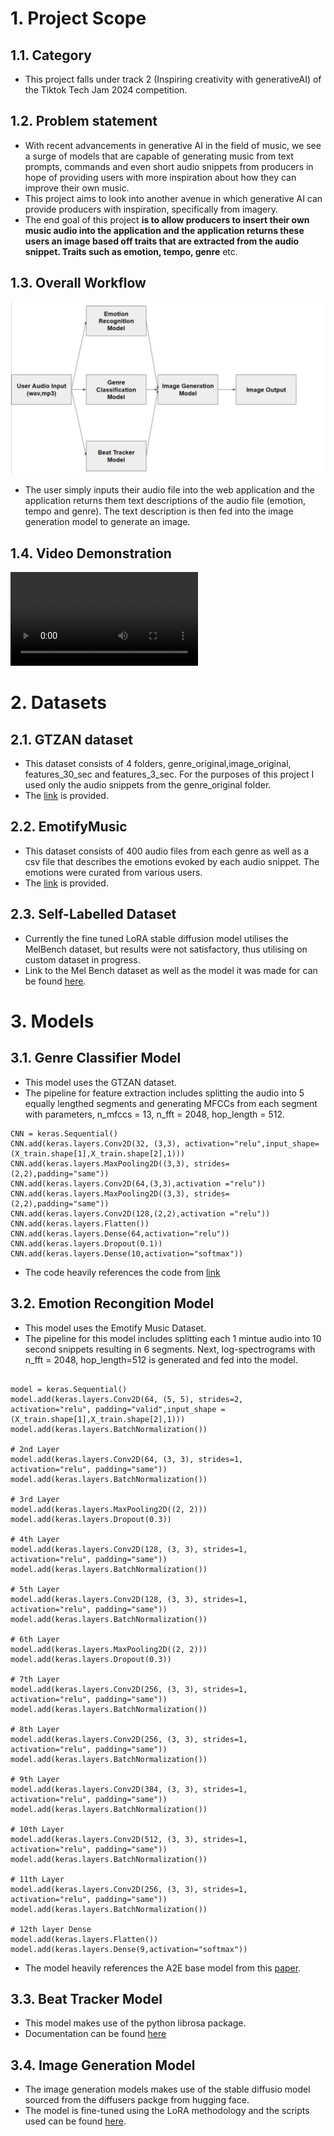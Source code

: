 # 1. Project Scope
## 1.1. Category 
- This project falls under track 2 (Inspiring creativity with generativeAI)  of the Tiktok Tech Jam 2024 competition.
## 1.2. Problem statement
- With recent advancements in generative AI in the field of music, we see a surge of models that are capable of generating music from text prompts, commands and even short audio snippets from producers in hope of providing users with more inspiration about how they can improve their own music.
- This project aims to look into another avenue in which generative AI can provide producers with inspiration, specifically from imagery. 
- The end goal of this project **is to allow producers to insert their own music audio into the application and the application returns these users an image based off traits that are extracted from the audio snippet. Traits such as emotion, tempo, genre** etc.
## 1.3. Overall Workflow
![workflow](workflow.png)
- The user simply inputs their audio file into the web application and the application returns them text descriptions of the audio file (emotion, tempo and genre). The text description is then fed into the image generation model to generate an image.

## 1.4. Video Demonstration
![](Tech_Jam_Demo.mp4)

# 2. Datasets
## 2.1. GTZAN dataset
- This dataset consists of 4 folders, genre_original,image_original, features_30_sec and features_3_sec. For the purposes of this project I used only the audio snippets from the genre_original folder.
- The [link](https://www.kaggle.com/datasets/andradaolteanu/gtzan-dataset-music-genre-classification) is provided.
## 2.2. EmotifyMusic
- This dataset consists of 400 audio files from each genre as well as a csv file that describes the emotions evoked by each audio snippet. The emotions were curated from various users. 
- The [link](https://www2.projects.science.uu.nl/memotion/emotifydata/) is provided.
## 2.3. Self-Labelled Dataset
- Currently the fine tuned LoRA stable diffusion model utilises the MelBench dataset, but results were not satisfactory, thus utilising on custom dataset in progress.
- Link to the Mel Bench dataset as well as the model it was made for can be found [here](https://schowdhury671.github.io/melfusion_cvpr2024/).
  
# 3. Models
## 3.1. Genre Classifier Model
- This model uses the GTZAN dataset. 
- The pipeline for feature extraction includes splitting the audio into 5 equally lengthed segments and generating MFCCs from each segment with parameters, n_mfccs = 13, n_fft = 2048, hop_length = 512.
```
CNN = keras.Sequential()
CNN.add(keras.layers.Conv2D(32, (3,3), activation="relu",input_shape=(X_train.shape[1],X_train.shape[2],1)))
CNN.add(keras.layers.MaxPooling2D((3,3), strides=(2,2),padding="same"))
CNN.add(keras.layers.Conv2D(64,(3,3),activation ="relu"))
CNN.add(keras.layers.MaxPooling2D((3,3), strides=(2,2),padding="same"))
CNN.add(keras.layers.Conv2D(128,(2,2),activation ="relu"))
CNN.add(keras.layers.Flatten())
CNN.add(keras.layers.Dense(64,activation="relu"))
CNN.add(keras.layers.Dropout(0.1))
CNN.add(keras.layers.Dense(10,activation="softmax"))
```
- The code heavily references the code from [link](https://github.com/musikalkemist/DeepLearningForAudioWithPython)
## 3.2. Emotion Recongition Model
- This model uses the Emotify Music Dataset.
- The pipeline for this model includes splitting each 1 mintue audio into 10 second snippets resulting in 6 segments. Next, log-spectrograms with n_fft = 2048, hop_length=512 is generated and fed into the model.
```

model = keras.Sequential()
model.add(keras.layers.Conv2D(64, (5, 5), strides=2, activation="relu", padding="valid",input_shape = (X_train.shape[1],X_train.shape[2],1)))
model.add(keras.layers.BatchNormalization())

# 2nd Layer
model.add(keras.layers.Conv2D(64, (3, 3), strides=1, activation="relu", padding="same"))
model.add(keras.layers.BatchNormalization())

# 3rd Layer
model.add(keras.layers.MaxPooling2D((2, 2)))
model.add(keras.layers.Dropout(0.3))

# 4th Layer
model.add(keras.layers.Conv2D(128, (3, 3), strides=1, activation="relu", padding="same"))
model.add(keras.layers.BatchNormalization())

# 5th Layer
model.add(keras.layers.Conv2D(128, (3, 3), strides=1, activation="relu", padding="same"))
model.add(keras.layers.BatchNormalization())

# 6th Layer
model.add(keras.layers.MaxPooling2D((2, 2)))
model.add(keras.layers.Dropout(0.3))

# 7th Layer
model.add(keras.layers.Conv2D(256, (3, 3), strides=1, activation="relu", padding="same"))
model.add(keras.layers.BatchNormalization())

# 8th Layer
model.add(keras.layers.Conv2D(256, (3, 3), strides=1, activation="relu", padding="same"))
model.add(keras.layers.BatchNormalization())

# 9th Layer
model.add(keras.layers.Conv2D(384, (3, 3), strides=1, activation="relu", padding="same"))
model.add(keras.layers.BatchNormalization())

# 10th Layer
model.add(keras.layers.Conv2D(512, (3, 3), strides=1, activation="relu", padding="same"))
model.add(keras.layers.BatchNormalization())

# 11th Layer
model.add(keras.layers.Conv2D(256, (3, 3), strides=1, activation="relu", padding="same"))
model.add(keras.layers.BatchNormalization())

# 12th layer Dense
model.add(keras.layers.Flatten())
model.add(keras.layers.Dense(9,activation="softmax"))
```
- The model heavily references the A2E base model from this [paper](https://arxiv.org/pdf/1907.03572).
## 3.3. Beat Tracker Model
- This model makes use of the python librosa package.
- Documentation can be found [here](https://librosa.org/doc/latest/generated/librosa.beat.beat_track.html#librosa.beat.beat_track)

## 3.4. Image Generation Model
- The image generation models makes use of the stable diffusio model sourced from the diffusers packge from hugging face.
- The model is fine-tuned using the LoRA methodology and the scripts used can be found [here](https://huggingface.co/docs/diffusers/en/training/lora).


